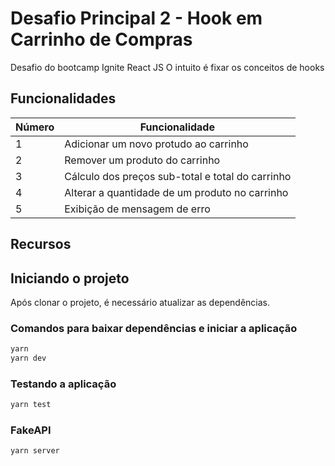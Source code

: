 # Desafio Principal 2 - Hook em Carrinho de Compras

Desafio do bootcamp Ignite React JS
O intuito é fixar os conceitos de hooks

## Funcionalidades

| Número | Funcionalidade |
| - | - |
| 1 | Adicionar um novo protudo ao carrinho |
| 2 | Remover um produto do carrinho |
| 3 | Cálculo dos preços sub-total e total do carrinho |
| 4 | Alterar a quantidade de um produto no carrinho |
| 5 | Exibição de mensagem de erro |

## Recursos

## Iniciando o projeto

Após clonar o projeto, é necessário atualizar as dependências.

### Comandos para baixar dependências e iniciar a aplicação

```bash
yarn
yarn dev
```

### Testando a aplicação

```bash
yarn test
```

### FakeAPI

```bash
yarn server
```